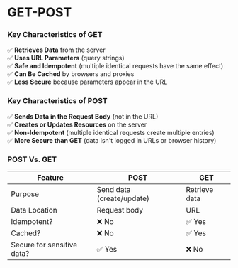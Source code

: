 # GET-POST

### **Key Characteristics of GET**

✅ **Retrieves Data** from the server  
✅ **Uses URL Parameters** (query strings)  
✅ **Safe and Idempotent** (multiple identical requests have the same effect)  
✅ **Can Be Cached** by browsers and proxies  
✅ **Less Secure** because parameters appear in the URL

### **Key Characteristics of POST**

✅ **Sends Data in the Request Body** (not in the URL)  
✅ **Creates or Updates Resources** on the server  
✅ **Non-Idempotent** (multiple identical requests create multiple entries)  
✅ **More Secure than GET** (data isn't logged in URLs or browser history)

### **POST Vs. GET**

|Feature|POST|GET|
|---|---|---|
|Purpose|Send data (create/update)|Retrieve data|
|Data Location|Request body|URL|
|Idempotent?|❌ No|✅ Yes|
|Cached?|❌ No|✅ Yes|
|Secure for sensitive data?|✅ Yes|❌ No|

